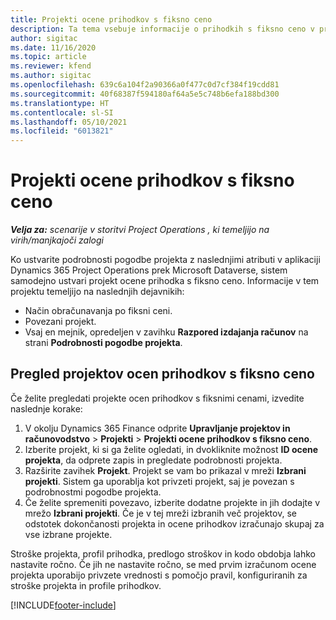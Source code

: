 ```yaml
---
title: Projekti ocene prihodkov s fiksno ceno
description: Ta tema vsebuje informacije o prihodkih s fiksno ceno v projektih.
author: sigitac
ms.date: 11/16/2020
ms.topic: article
ms.reviewer: kfend
ms.author: sigitac
ms.openlocfilehash: 639c6a104f2a90366a0f477c0d7cf384f19cdd81
ms.sourcegitcommit: 40f68387f594180af64a5e5c748b6efa188bd300
ms.translationtype: HT
ms.contentlocale: sl-SI
ms.lasthandoff: 05/10/2021
ms.locfileid: "6013821"
---
```

# <a name="fixed-price-revenue-estimate-projects"></a>Projekti ocene prihodkov s fiksno ceno 

_**Velja za:** scenarije v storitvi Project Operations , ki temeljijo na virih/manjkajoči zalogi_

Ko ustvarite podrobnosti pogodbe projekta z naslednjimi atributi v aplikaciji Dynamics 365 Project Operations prek Microsoft Dataverse, sistem samodejno ustvari projekt ocene prihodka s fiksno ceno. Informacije v tem projektu temeljijo na naslednjih dejavnikih:

  - Način obračunavanja po fiksni ceni.
  - Povezani projekt.
  - Vsaj en mejnik, opredeljen v zavihku **Razpored izdajanja računov** na strani **Podrobnosti pogodbe projekta**.

## <a name="review-fixed-price-revenue-estimates-projects"></a>Pregled projektov ocen prihodkov s fiksno ceno
Če želite pregledati projekte ocen prihodkov s fiksnimi cenami, izvedite naslednje korake:

1. V okolju Dynamics 365 Finance odprite **Upravljanje projektov in računovodstvo** > **Projekti** > **Projekti ocene prihodkov s fiksno ceno**.
2. Izberite projekt, ki si ga želite ogledati, in dvokliknite možnost **ID ocene projekta**, da odprete zapis in pregledate podrobnosti projekta.
3. Razširite zavihek **Projekt**. Projekt se vam bo prikazal v mreži **Izbrani projekti**. Sistem ga uporablja kot privzeti projekt, saj je povezan s podrobnostmi pogodbe projekta. 
4. Če želite spremeniti povezavo, izberite dodatne projekte in jih dodajte v mrežo **Izbrani projekti**. Če je v tej mreži izbranih več projektov, se odstotek dokončanosti projekta in ocene prihodkov izračunajo skupaj za vse izbrane projekte.

  Stroške projekta, profil prihodka, predlogo stroškov in kodo obdobja lahko nastavite ročno. Če jih ne nastavite ročno, se med prvim izračunom ocene projekta uporabijo privzete vrednosti s pomočjo pravil, konfiguriranih za stroške projekta in profile prihodkov.



[!INCLUDE[footer-include](../includes/footer-banner.md)]